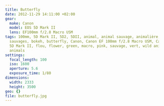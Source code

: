 ```yaml
---
title: Butterfly
date: 2012-11-29 14:11:00 +02:00
gear:
  make: Canon
  model: EOS 5D Mark II
  lens: EF100mm f/2.8 Macro USM
tags: 100mm, 5D Mark II, 5D2, 5DII, animal, animal sauvage, animalière, animaux
  sauvages, bokeh, butterfly, Canon, Canon EF 100mm f/2.8 Macro USM, Canon EOS
  5D Mark II, flou, flower, green, macro, pink, sauvage, vert, wild animal, wild
  animals
settings:
  focal_length: 100
  iso: 1600
  aperture: 5.6
  exposure_time: 1/80
dimensions:
  width: 2333
  height: 3500
geo: {}
file: butterfly.jpg
---
```



